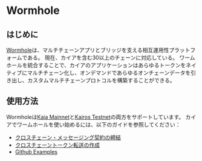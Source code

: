 # Wormhole

## はじめに<a id="introduction"></a>

[Wormhole](https://wormhole.com/docs/)は、マルチチェーンアプリとブリッジを支える相互運用性プラットフォームである。 現在、カイアを含む30以上のチェーンに対応している。 ワームホールを統合することで、カイアのアプリケーションはあらゆるトークンをネイティブにマルチチェーン化し、オンデマンドであらゆるオンチェーンデータを引き出し、カスタムマルチチェーンプロトコルを構築することができる。

## 使用方法<a id="usage"></a>

Wormholeは[Kaia Mainnet](https://wormhole.com/docs/build/start-building/supported-networks/evm/#__tabbed_34_1)と[Kairos Testnet](https://wormhole.com/docs/build/start-building/supported-networks/evm/#__tabbed_35_1)の両方をサポートしています。 カイアでワームホールを使い始めるには、以下のガイドを参照してください：

- [クロスチェーン・メッセージング契約の締結](https://wormhole.com/docs/tutorials/messaging/cross-chain-contracts/)
- [クロスチェーントークン転送の作成](https://wormhole.com/docs/tutorials/messaging/cross-chain-token-contracts/)
- [Github Examples](https://github.com/wormhole-foundation/wormhole-examples)
